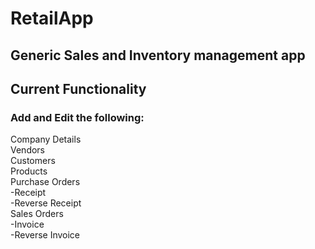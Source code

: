 # RetailApp
## Generic Sales and Inventory management app
## Current Functionality
### Add and Edit the following:
Company Details <br>
Vendors <br>
Customers <br>
Products <br>
Purchase Orders <br>
  -Receipt<br>
  -Reverse Receipt<br>
Sales Orders<br>
  -Invoice<br>
  -Reverse Invoice<br>
